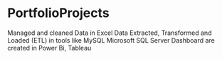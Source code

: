 # PortfolioProjects
Managed and cleaned Data in Excel
Data Extracted, Transformed and Loaded (ETL) in tools like MySQL Microsoft SQL Server
Dashboard are created in Power Bi, Tableau
